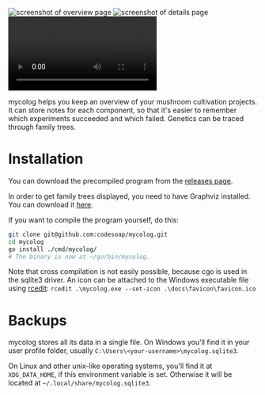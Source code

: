 ![screenshot of overview page](https://github.com/codesoap/mycolog/releases/download/v0.2.0/overview.png)
![screenshot of details page](https://github.com/codesoap/mycolog/releases/download/v0.2.0/details.png)
![demo video](https://github.com/codesoap/mycolog/releases/download/v0.1.0/demo.mp4)

mycolog helps you keep an overview of your mushroom cultivation
projects. It can store notes for each component, so that it's easier to
remember which experiments succeeded and which failed. Genetics can be
traced through family trees.

# Installation
You can download the precompiled program from the
[releases page](https://github.com/codesoap/mycolog/releases).

In order to get family trees displayed, you need to have Graphviz
installed. You can download it [here](https://graphviz.org/download/).

If you want to compile the program yourself, do this:

```bash
git clone git@github.com:codesoap/mycolog.git
cd mycolog
go install ./cmd/mycolog/
# The binary is now at ~/go/bin/mycolog.
```

Note that cross compilation is not easily possible, because cgo is
used in the sqlite3 driver. An icon can be attached to the Windows
executable file using [rcedit](https://github.com/electron/rcedit):
`rcedit .\mycolog.exe --set-icon .\docs\favicon\favicon.ico`

# Backups
mycolog stores all its data in a single file. On Windows
you'll find it in your user profile folder, usually
`C:\Users\<your-username>\mycolog.sqlite3`.

On Linux and other unix-like operating systems, you'll find it at
`XDG_DATA_HOME`, if this environment variable is set. Otherwise it will
be located at `~/.local/share/mycolog.sqlite3`.
